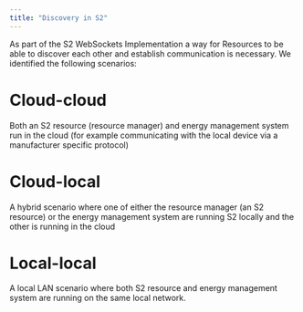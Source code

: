 ```yaml
---
title: "Discovery in S2"
---
```


As part of the S2 WebSockets Implementation a way for Resources to be able to discover each other and establish communication is necessary.
We identified the following scenarios:

# Cloud-cloud
Both an S2 resource (resource manager) and energy management system run in the cloud (for example communicating with the local device via a manufacturer specific protocol)

# Cloud-local
A hybrid scenario where one of either the resource manager (an S2 resource) or the energy management system are running S2 locally and the other is running in the cloud

# Local-local
A local LAN scenario where both S2 resource and energy management system are running on the same local network.